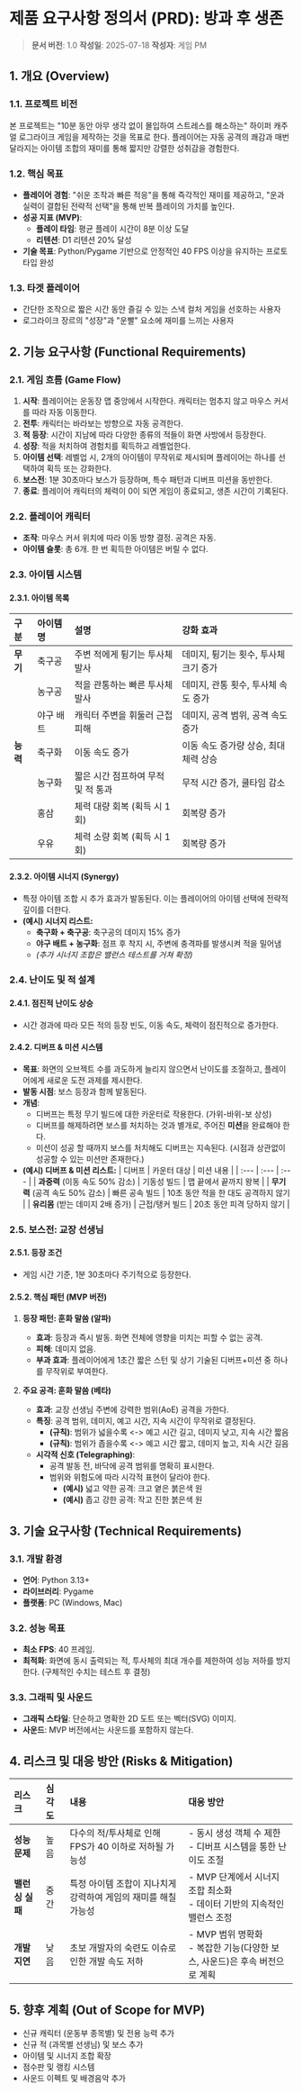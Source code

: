 # 제품 요구사항 정의서 (PRD): 방과 후 생존
> **문서 버전**: 1.0
> **작성일**: 2025-07-18
> **작성자**: 게임 PM

## 1. 개요 (Overview)

### 1.1. 프로젝트 비전
본 프로젝트는 "10분 동안 아무 생각 없이 몰입하여 스트레스를 해소하는" 하이퍼 캐주얼 로그라이크 게임을 제작하는 것을 목표로 한다. 플레이어는 자동 공격의 쾌감과 매번 달라지는 아이템 조합의 재미를 통해 짧지만 강렬한 성취감을 경험한다.

### 1.2. 핵심 목표
- **플레이어 경험**: "쉬운 조작과 빠른 적응"을 통해 즉각적인 재미를 제공하고, "운과 실력이 결합된 전략적 선택"을 통해 반복 플레이의 가치를 높인다.
- **성공 지표 (MVP)**:
    - **플레이 타임**: 평균 플레이 시간이 8분 이상 도달
    - **리텐션**: D1 리텐션 20% 달성
- **기술 목표**: Python/Pygame 기반으로 안정적인 40 FPS 이상을 유지하는 프로토타입 완성

### 1.3. 타겟 플레이어
- 간단한 조작으로 짧은 시간 동안 즐길 수 있는 스낵 컬처 게임을 선호하는 사용자
- 로그라이크 장르의 "성장"과 "운빨" 요소에 재미를 느끼는 사용자

## 2. 기능 요구사항 (Functional Requirements)

### 2.1. 게임 흐름 (Game Flow)
1.  **시작**: 플레이어는 운동장 맵 중앙에서 시작한다. 캐릭터는 멈추지 않고 마우스 커서를 따라 자동 이동한다.
2.  **전투**: 캐릭터는 바라보는 방향으로 자동 공격한다.
3.  **적 등장**: 시간이 지남에 따라 다양한 종류의 적들이 화면 사방에서 등장한다.
4.  **성장**: 적을 처치하여 경험치를 획득하고 레벨업한다.
5.  **아이템 선택**: 레벨업 시, 2개의 아이템이 무작위로 제시되며 플레이어는 하나를 선택하여 획득 또는 강화한다.
6.  **보스전**: 1분 30초마다 보스가 등장하며, 특수 패턴과 디버프 미션을 동반한다.
7.  **종료**: 플레이어 캐릭터의 체력이 0이 되면 게임이 종료되고, 생존 시간이 기록된다.

### 2.2. 플레이어 캐릭터
- **조작**: 마우스 커서 위치에 따라 이동 방향 결정. 공격은 자동.
- **아이템 슬롯**: 총 6개. 한 번 획득한 아이템은 버릴 수 없다.

### 2.3. 아이템 시스템

#### 2.3.1. 아이템 목록
| 구분 | 아이템명 | 설명 | 강화 효과 |
| :--- | :--- | :--- | :--- |
| **무기** | 축구공 | 주변 적에게 튕기는 투사체 발사 | 데미지, 튕기는 횟수, 투사체 크기 증가 |
| | 농구공 | 적을 관통하는 빠른 투사체 발사 | 데미지, 관통 횟수, 투사체 속도 증가 |
| | 야구 배트 | 캐릭터 주변을 휘둘러 근접 피해 | 데미지, 공격 범위, 공격 속도 증가 |
| **능력** | 축구화 | 이동 속도 증가 | 이동 속도 증가량 상승, 최대 체력 상승 |
| | 농구화 | 짧은 시간 점프하여 무적 및 적 통과 | 무적 시간 증가, 쿨타임 감소 |
| | 홍삼 | 체력 대량 회복 (획득 시 1회) | 회복량 증가 |
| | 우유 | 체력 소량 회복 (획득 시 1회) | 회복량 증가 |

#### 2.3.2. 아이템 시너지 (Synergy)
- 특정 아이템 조합 시 추가 효과가 발동된다. 이는 플레이어의 아이템 선택에 전략적 깊이를 더한다.
- **(예시) 시너지 리스트:**
    - **축구화 + 축구공**: 축구공의 데미지 15% 증가
    - **야구 배트 + 농구화**: 점프 후 착지 시, 주변에 충격파를 발생시켜 적을 밀어냄
    - *(추가 시너지 조합은 밸런스 테스트를 거쳐 확정)*

### 2.4. 난이도 및 적 설계

#### 2.4.1. 점진적 난이도 상승
- 시간 경과에 따라 모든 적의 등장 빈도, 이동 속도, 체력이 점진적으로 증가한다.

#### 2.4.2. 디버프 & 미션 시스템
- **목표**: 화면의 오브젝트 수를 과도하게 늘리지 않으면서 난이도를 조절하고, 플레이어에게 새로운 도전 과제를 제시한다.
- **발동 시점**: 보스 등장과 함께 발동된다.
- **개념**:
    - 디버프는 특정 무기 빌드에 대한 카운터로 작용한다. (가위-바위-보 상성)
    - 디버프를 해제하려면 보스를 처치하는 것과 별개로, 주어진 **미션**을 완료해야 한다.
    - 미션이 성공 할 때까지 보스를 처치해도 디버프는 지속된다. (시점과 상관없이 성공할 수 있는 미션만 존재한다.)
- **(예시) 디버프 & 미션 리스트:**
| 디버프 | 카운터 대상 | 미션 내용 |
| :--- | :--- | :--- |
| **과중력** (이동 속도 50% 감소) | 기동성 빌드 | 맵 끝에서 끝까지 왕복 |
| **무기력** (공격 속도 50% 감소) | 빠른 공속 빌드 | 10초 동안 적을 한 대도 공격하지 않기 |
| **유리몸** (받는 데미지 2배 증가) | 근접/탱커 빌드 | 20초 동안 피격 당하지 않기 |

### 2.5. 보스전: 교장 선생님

#### 2.5.1. 등장 조건
- 게임 시간 기준, 1분 30초마다 주기적으로 등장한다.

#### 2.5.2. 핵심 패턴 (MVP 버전)
1.  **등장 패턴: 훈화 말씀 (알파)**
    - **효과**: 등장과 즉시 발동. 화면 전체에 영향을 미치는 피할 수 없는 공격.
    - **피해**: 데미지 없음.
    - **부과 효과**: 플레이어에게 1초간 짧은 스턴 및 상기 기술된 디버프+미션 중 하나를 무작위로 부여한다.

2.  **주요 공격: 훈화 말씀 (베타)**
    - **효과**: 교장 선생님 주변에 강력한 범위(AoE) 공격을 가한다.
    - **특징**: 공격 범위, 데미지, 예고 시간, 지속 시간이 무작위로 결정된다.
        - **(규칙)**: 범위가 넓을수록 <-> 예고 시간 길고, 데미지 낮고, 지속 시간 짧음
        - **(규칙)**: 범위가 좁을수록 <-> 예고 시간 짧고, 데미지 높고, 지속 시간 길음
    - **시각적 신호 (Telegraphing)**:
        - 공격 발동 전, 바닥에 공격 범위를 명확히 표시한다.
        - 범위와 위험도에 따라 시각적 표현이 달라야 한다.
            - **(예시)** 넓고 약한 공격: 크고 옅은 붉은색 원
            - **(예시)** 좁고 강한 공격: 작고 진한 붉은색 원

## 3. 기술 요구사항 (Technical Requirements)

### 3.1. 개발 환경
- **언어**: Python 3.13+
- **라이브러리**: Pygame
- **플랫폼**: PC (Windows, Mac)

### 3.2. 성능 목표
- **최소 FPS**: 40 프레임.
- **최적화**: 화면에 동시 출력되는 적, 투사체의 최대 개수를 제한하여 성능 저하를 방지한다. (구체적인 수치는 테스트 후 결정)

### 3.3. 그래픽 및 사운드
- **그래픽 스타일**: 단순하고 명확한 2D 도트 또는 벡터(SVG) 이미지.
- **사운드**: MVP 버전에서는 사운드를 포함하지 않는다.

## 4. 리스크 및 대응 방안 (Risks & Mitigation)

| 리스크 | 심각도 | 내용 | 대응 방안 |
| :--- | :--- | :--- | :--- |
| **성능 문제** | 높음 | 다수의 적/투사체로 인해 FPS가 40 이하로 저하될 가능성 | - 동시 생성 객체 수 제한<br>- 디버프 시스템을 통한 난이도 조절 |
| **밸런싱 실패** | 중간 | 특정 아이템 조합이 지나치게 강력하여 게임의 재미를 해칠 가능성 | - MVP 단계에서 시너지 조합 최소화<br>- 데이터 기반의 지속적인 밸런스 조정 |
| **개발 지연** | 낮음 | 초보 개발자의 숙련도 이슈로 인한 개발 속도 저하 | - MVP 범위 명확화<br>- 복잡한 기능(다양한 보스, 사운드)은 후속 버전으로 계획 |

## 5. 향후 계획 (Out of Scope for MVP)
- 신규 캐릭터 (운동부 종목별) 및 전용 능력 추가
- 신규 적 (과목별 선생님) 및 보스 추가
- 아이템 및 시너지 조합 확장
- 점수판 및 랭킹 시스템
- 사운드 이펙트 및 배경음악 추가
